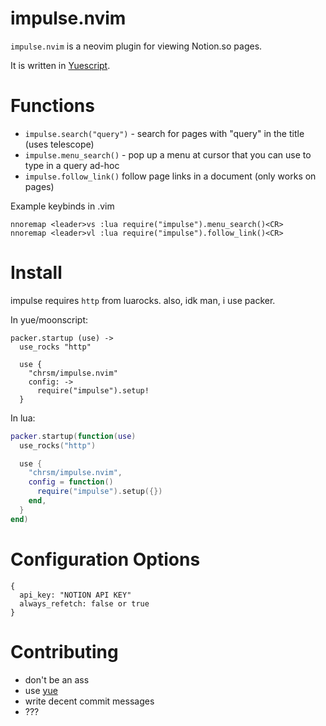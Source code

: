 impulse.nvim
===

`impulse.nvim` is a neovim plugin for viewing Notion.so pages.

It is written in [Yuescript][1].


Functions
===

- `impulse.search("query")` - search for pages with "query" in the title (uses telescope)
- `impulse.menu_search()` - pop up a menu at cursor that you can use to type in a query ad-hoc 
- `impulse.follow_link()` follow page links in a document (only works on pages)

Example keybinds in .vim

```
nnoremap <leader>vs :lua require("impulse").menu_search()<CR>
nnoremap <leader>vl :lua require("impulse").follow_link()<CR>
```

Install
===

impulse requires `http` from luarocks.
also, idk man, i use packer.

In yue/moonscript:

```moonscript
packer.startup (use) ->
  use_rocks "http"

  use {
    "chrsm/impulse.nvim"
    config: ->
      require("impulse").setup!
  }
```

In lua:

```lua
packer.startup(function(use)
  use_rocks("http")

  use {
    "chrsm/impulse.nvim",
    config = function()
      require("impulse").setup({})
    end,
  }
end)
```


Configuration Options
===

```moonscript
{
  api_key: "NOTION API KEY"
  always_refetch: false or true
}
```


Contributing
===

- don't be an ass
- use [yue][1]
- write decent commit messages
- ???


[1]: https://github.com/pigpigyyy/Yuescript
